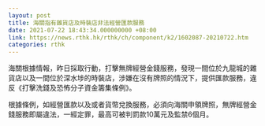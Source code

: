 ```yaml
---
layout: post
title: 海關指有雜貨店及時裝店非法經營匯款服務
date: 2021-07-22 18:43:34.000000000 +08:00
link: https://news.rthk.hk/rthk/ch/component/k2/1602087-20210722.htm
categories: rthk
---
```


海關根據情報，昨日採取行動，打擊無牌經營金錢服務，發現一間位於九龍城的雜貨店以及一間位於深水埗的時裝店，涉嫌在沒有牌照的情況下，提供匯款服務，違反《打擊洗錢及恐怖分子資金籌集條例》。

根據條例，如經營匯款以及或者貨幣兌換服務，必須向海關申領牌照，無牌經營金錢服務即屬違法，一經定罪，最高可被判罰款10萬元及監禁6個月。
